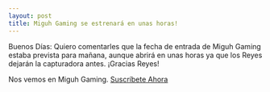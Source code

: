 ```yaml
---
layout: post
title: Miguh Gaming se estrenará en unas horas!
---
```

Buenos Días:
Quiero comentarles que la fecha de entrada de Miguh Gaming estaba prevista para mañana, aunque abrirá en unas horas ya que los Reyes dejarán la capturadora antes.
¡Gracias Reyes!

Nos vemos en Miguh Gaming.
<a href="http://www.youtube.com/channel/UCbbh-j5V9uWiqj1roqDAXgQ?sub_confirmation=1">Suscríbete Ahora</a>

